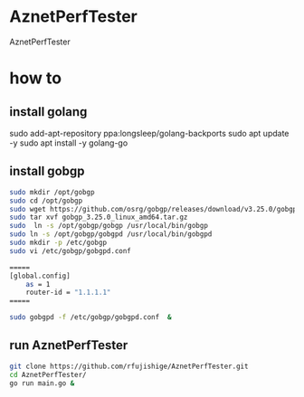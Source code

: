 # AznetPerfTester
AznetPerfTester

# how to
## install golang
sudo add-apt-repository ppa:longsleep/golang-backports
sudo apt update -y
sudo apt install -y golang-go

## install gobgp
```Bash
sudo mkdir /opt/gobgp
sudo cd /opt/gobgp
sudo wget https://github.com/osrg/gobgp/releases/download/v3.25.0/gobgp_3.25.0_linux_amd64.tar.gz
sudo tar xvf gobgp_3.25.0_linux_amd64.tar.gz
sudo  ln -s /opt/gobgp/gobgp /usr/local/bin/gobgp
sudo ln -s /opt/gobgp/gobgpd /usr/local/bin/gobgpd
sudo mkdir -p /etc/gobgp
sudo vi /etc/gobgp/gobgpd.conf

=====
[global.config]
    as = 1
    router-id = "1.1.1.1"
=====

sudo gobgpd -f /etc/gobgp/gobgpd.conf  &
```
## run AznetPerfTester
```Bash
git clone https://github.com/rfujishige/AznetPerfTester.git
cd AznetPerfTester/
go run main.go &
```
